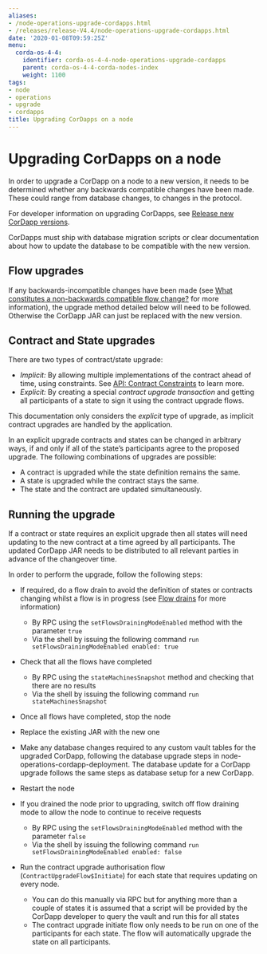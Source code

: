 ```yaml
---
aliases:
- /node-operations-upgrade-cordapps.html
- /releases/release-V4.4/node-operations-upgrade-cordapps.html
date: '2020-01-08T09:59:25Z'
menu:
  corda-os-4-4:
    identifier: corda-os-4-4-node-operations-upgrade-cordapps
    parent: corda-os-4-4-corda-nodes-index
    weight: 1100
tags:
- node
- operations
- upgrade
- cordapps
title: Upgrading CorDapps on a node
---
```



# Upgrading CorDapps on a node

In order to upgrade a CorDapp on a node to a new version, it needs to be determined whether any backwards compatible
changes have been made. These could range from database changes, to changes in the protocol.

For developer information on upgrading CorDapps, see [Release new CorDapp versions](upgrading-cordapps.md).

CorDapps must ship with database migration scripts or clear documentation about how to update the database to be compatible with the new version.


## Flow upgrades

If any backwards-incompatible changes have been made (see [What constitutes a non-backwards compatible flow change?](upgrading-cordapps.md#upgrading-cordapps-backwards-incompatible-flow-changes)
for more information), the upgrade method detailed below will need to be followed. Otherwise the CorDapp JAR can just
be replaced with the new version.


## Contract and State upgrades

There are two types of contract/state upgrade:


* *Implicit:* By allowing multiple implementations of the contract ahead of time, using constraints. See
[API: Contract Constraints](api-contract-constraints.md) to learn more.
* *Explicit:* By creating a special *contract upgrade transaction* and getting all participants of a state to sign it using the
contract upgrade flows.

This documentation only considers the *explicit* type of upgrade, as implicit contract upgrades are handled by the application.

In an explicit upgrade contracts and states can be changed in arbitrary ways, if and only if all of the state’s participants
agree to the proposed upgrade. The following combinations of upgrades are possible:


* A contract is upgraded while the state definition remains the same.
* A state is upgraded while the contract stays the same.
* The state and the contract are updated simultaneously.


## Running the upgrade

If a contract or state requires an explicit upgrade then all states will need updating to the new contract at a time agreed
by all participants. The updated CorDapp JAR needs to be distributed to all relevant parties in advance of the changeover
time.

In order to perform the upgrade, follow the following steps:


* If required, do a flow drain to avoid the definition of states or contracts changing whilst a flow is in progress (see [Flow drains](upgrading-cordapps.md#upgrading-cordapps-flow-drains) for more information)
    * By RPC using the `setFlowsDrainingModeEnabled` method with the parameter `true`
    * Via the shell by issuing the following command `run setFlowsDrainingModeEnabled enabled: true`


* Check that all the flows have completed
    * By RPC using the `stateMachinesSnapshot` method and checking that there are no results
    * Via the shell by issuing the following command `run stateMachinesSnapshot`


* Once all flows have completed, stop the node
* Replace the existing JAR with the new one
* Make any database changes required to any custom vault tables for the upgraded CorDapp,
following the database upgrade steps in node-operations-cordapp-deployment.
The database update for a CorDapp upgrade follows the same steps as database setup for a new CorDapp.
* Restart the node
* If you drained the node prior to upgrading, switch off flow draining mode to allow the node to continue to receive requests
    * By RPC using the `setFlowsDrainingModeEnabled` method with the parameter `false`
    * Via the shell by issuing the following command `run setFlowsDrainingModeEnabled enabled: false`


* Run the contract upgrade authorisation flow (`ContractUpgradeFlow$Initiate`) for each state that requires updating on every node.
    * You can do this manually via RPC but for anything more than a couple of states it is assumed that a script will be
provided by the CorDapp developer to query the vault and run this for all states
    * The contract upgrade initiate flow only needs to be run on one of the participants for each state. The flow will
automatically upgrade the state on all participants.



